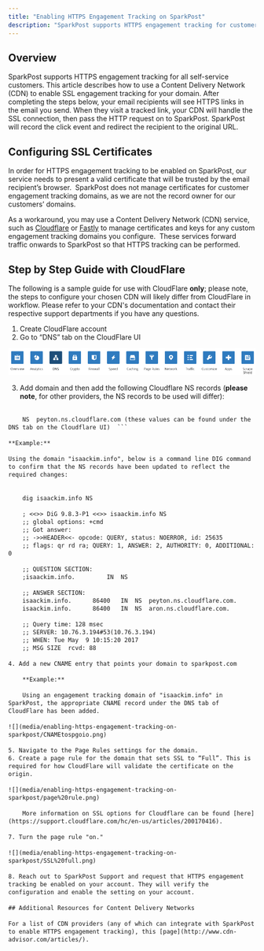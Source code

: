 ```yaml
---
title: "Enabling HTTPS Engagement Tracking on SparkPost"
description: "SparkPost supports HTTPS engagement tracking for customers via self-service for all SparkPost customers. To enable SSL engagement tracking for a domain, additional configuration for SSL keys is required."
---
```


## Overview

SparkPost supports HTTPS engagement tracking for all self-service customers. This article describes how to use a Content Delivery Network (CDN) to enable SSL engagement tracking for your domain. After completing the steps below, your email recipients will see HTTPS links in the email you send. When they visit a tracked link, your CDN will handle the SSL connection, then pass the HTTP request on to SparkPost. SparkPost will record the click event and redirect the recipient to the original URL.

## Configuring SSL Certificates

In order for HTTPS engagement tracking to be enabled on SparkPost, our service needs to present a valid certificate that will be trusted by the email recipient’s browser.  SparkPost does not manage certificates for customer engagement tracking domains, as we are not the record owner for our customers’ domains. 

As a workaround, you may use a Content Delivery Network (CDN) service, such as [Cloudflare](http://www.cloudflare.com) or [Fastly](http://www.fastly.com) to manage certificates and keys for any custom engagement tracking domains you configure.  These services forward traffic onwards to SparkPost so that HTTPS tracking can be performed. 

## Step by Step Guide with CloudFlare

The following is a sample guide for use with CloudFlare **only**; please note, the steps to configure your chosen CDN will likely differ from CloudFlare in workflow. Please refer to your CDN's documentation and contact their respective support departments if you have any questions.

1.	Create CloudFlare account
2.	Go to “DNS” tab on the CloudFlare UI

![](media/enabling-https-engagement-tracking-on-sparkpost/cloudflare%20UI.png)

3.	Add domain and then add the following Cloudflare NS records (**please note**, for other providers, the NS records to be used will differ):
  
```  	NS	aron.ns.cloudflare.com
	
  	NS	peyton.ns.cloudflare.com (these values can be found under the DNS tab on the Cloudflare UI)  ```

**Example:**

Using the domain "isaackim.info", below is a command line DIG command to confirm that the NS records have been updated to reflect the required changes:

	
	dig isaackim.info NS

	; <<>> DiG 9.8.3-P1 <<>> isaackim.info NS
	;; global options: +cmd
	;; Got answer:
	;; ->>HEADER<<- opcode: QUERY, status: NOERROR, id: 25635
	;; flags: qr rd ra; QUERY: 1, ANSWER: 2, AUTHORITY: 0, ADDITIONAL: 0

	;; QUESTION SECTION:
	;isaackim.info.			IN	NS

	;; ANSWER SECTION:
	isaackim.info.		86400	IN	NS	peyton.ns.cloudflare.com.
	isaackim.info.		86400	IN	NS	aron.ns.cloudflare.com.

	;; Query time: 128 msec
	;; SERVER: 10.76.3.194#53(10.76.3.194)
	;; WHEN: Tue May  9 10:15:20 2017
	;; MSG SIZE  rcvd: 88
	
4. Add a new CNAME entry that points your domain to sparkpost.com

	**Example:**

	Using an engagement tracking domain of "isaackim.info" in SparkPost, the appropriate CNAME record under the DNS tab of CloudFlare has been added.

![](media/enabling-https-engagement-tracking-on-sparkpost/CNAMEtospgoio.png)

5. Navigate to the Page Rules settings for the domain.
6. Create a page rule for the domain that sets SSL to “Full”. This is required for how CloudFlare will validate the certificate on the origin.

![](media/enabling-https-engagement-tracking-on-sparkpost/page%20rule.png)
	
	More information on SSL options for Cloudflare can be found [here](https://support.cloudflare.com/hc/en-us/articles/200170416). 

7. Turn the page rule "on."

![](media/enabling-https-engagement-tracking-on-sparkpost/SSL%20full.png)

8. Reach out to SparkPost Support and request that HTTPS engagement tracking be enabled on your account. They will verify the configuration and enable the setting on your account.

## Additional Resources for Content Delivery Networks

For a list of CDN providers (any of which can integrate with SparkPost to enable HTTPS engagement tracking), this [page](http://www.cdn-advisor.com/articles/).
